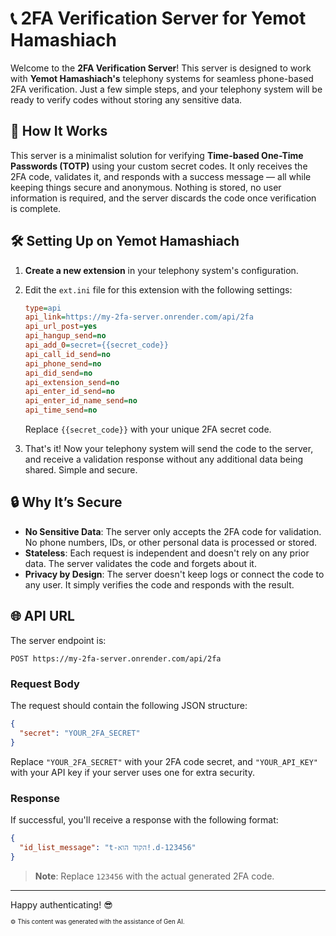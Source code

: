 # 📞 2FA Verification Server for Yemot Hamashiach

Welcome to the **2FA Verification Server**! This server is designed to work with **Yemot Hamashiach's** telephony systems for seamless phone-based 2FA verification. Just a few simple steps, and your telephony system will be ready to verify codes without storing any sensitive data. 

## 🚀 How It Works

This server is a minimalist solution for verifying **Time-based One-Time Passwords (TOTP)** using your custom secret codes. It only receives the 2FA code, validates it, and responds with a success message — all while keeping things secure and anonymous. Nothing is stored, no user information is required, and the server discards the code once verification is complete. 

## 🛠️ Setting Up on Yemot Hamashiach

1. **Create a new extension** in your telephony system's configuration.
2. Edit the `ext.ini` file for this extension with the following settings:

   ```ini
   type=api
   api_link=https://my-2fa-server.onrender.com/api/2fa
   api_url_post=yes
   api_hangup_send=no
   api_add_0=secret={{secret_code}} 
   api_call_id_send=no
   api_phone_send=no
   api_did_send=no
   api_extension_send=no
   api_enter_id_send=no
   api_enter_id_name_send=no
   api_time_send=no
   ```

   Replace `{{secret_code}}` with your unique 2FA secret code. 

3. That's it! Now your telephony system will send the code to the server, and receive a validation response without any additional data being shared. Simple and secure. 

## 🔒 Why It’s Secure

- **No Sensitive Data**: The server only accepts the 2FA code for validation. No phone numbers, IDs, or other personal data is processed or stored.
- **Stateless**: Each request is independent and doesn't rely on any prior data. The server validates the code and forgets about it.
- **Privacy by Design**: The server doesn't keep logs or connect the code to any user. It simply verifies the code and responds with the result.

## 🌐 API URL

The server endpoint is:

```
POST https://my-2fa-server.onrender.com/api/2fa
```

### Request Body

The request should contain the following JSON structure:

```json
{
  "secret": "YOUR_2FA_SECRET"
}
```

Replace `"YOUR_2FA_SECRET"` with your 2FA code secret, and `"YOUR_API_KEY"` with your API key if your server uses one for extra security.

### Response

If successful, you'll receive a response with the following format:

```json
{
  "id_list_message": "t-הקוד הוא!.d-123456"
}
```

> **Note**: Replace `123456` with the actual generated 2FA code.

---

Happy authenticating! 😎

<sub><sup>⚙️ This content was generated with the assistance of Gen AI.</sup></sub>